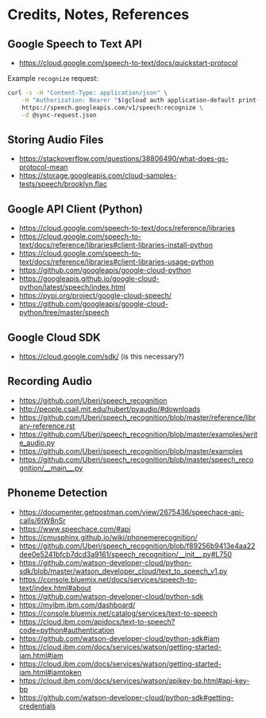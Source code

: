 # Credits, Notes, References

## Google Speech to Text API

  + https://cloud.google.com/speech-to-text/docs/quickstart-protocol


Example `recognize` request:

```sh
curl -s -H "Content-Type: application/json" \
    -H "Authorization: Bearer "$(gcloud auth application-default print-access-token) \
    https://speech.googleapis.com/v1/speech:recognize \
    -d @sync-request.json
```

## Storing Audio Files

  + https://stackoverflow.com/questions/38806490/what-does-gs-protocol-mean
  + https://storage.googleapis.com/cloud-samples-tests/speech/brooklyn.flac

## Google API Client (Python)

  + https://cloud.google.com/speech-to-text/docs/reference/libraries
  + https://cloud.google.com/speech-to-text/docs/reference/libraries#client-libraries-install-python
  + https://cloud.google.com/speech-to-text/docs/reference/libraries#client-libraries-usage-python
  + https://github.com/googleapis/google-cloud-python
  + https://googleapis.github.io/google-cloud-python/latest/speech/index.html
  + https://pypi.org/project/google-cloud-speech/
  + https://github.com/googleapis/google-cloud-python/tree/master/speech


## Google Cloud SDK

  + https://cloud.google.com/sdk/ (is this necessary?)

## Recording Audio

  + https://github.com/Uberi/speech_recognition
  + http://people.csail.mit.edu/hubert/pyaudio/#downloads
  + https://github.com/Uberi/speech_recognition/blob/master/reference/library-reference.rst
  + https://github.com/Uberi/speech_recognition/blob/master/examples/write_audio.py
  + https://github.com/Uberi/speech_recognition/blob/master/examples
  + https://github.com/Uberi/speech_recognition/blob/master/speech_recognition/__main__.py

## Phoneme Detection

  + https://documenter.getpostman.com/view/2675436/speechace-api-calls/6tW8nSr
  + https://www.speechace.com/#api
  + https://cmusphinx.github.io/wiki/phonemerecognition/
  + https://github.com/Uberi/speech_recognition/blob/f89256b9413e4aa22dee0e5241bfcb7dcd3a9161/speech_recognition/__init__.py#L750
  + https://github.com/watson-developer-cloud/python-sdk/blob/master/watson_developer_cloud/text_to_speech_v1.py
  + https://console.bluemix.net/docs/services/speech-to-text/index.html#about
  + https://github.com/watson-developer-cloud/python-sdk
  + https://myibm.ibm.com/dashboard/
  + https://console.bluemix.net/catalog/services/text-to-speech
  + https://cloud.ibm.com/apidocs/text-to-speech?code=python#authentication
  + https://github.com/watson-developer-cloud/python-sdk#iam
  + https://cloud.ibm.com/docs/services/watson/getting-started-iam.html#iam
  + https://cloud.ibm.com/docs/services/watson/getting-started-iam.html#iamtoken
  + https://cloud.ibm.com/docs/services/watson/apikey-bp.html#api-key-bp
  + https://github.com/watson-developer-cloud/python-sdk#getting-credentials
